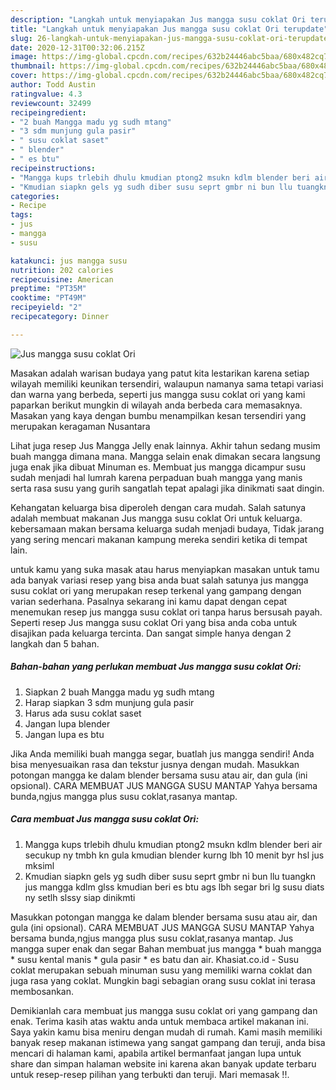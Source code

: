 ```yaml
---
description: "Langkah untuk menyiapakan Jus mangga susu coklat Ori terupdate"
title: "Langkah untuk menyiapakan Jus mangga susu coklat Ori terupdate"
slug: 26-langkah-untuk-menyiapakan-jus-mangga-susu-coklat-ori-terupdate
date: 2020-12-31T00:32:06.215Z
image: https://img-global.cpcdn.com/recipes/632b24446abc5baa/680x482cq70/jus-mangga-susu-coklat-ori-foto-resep-utama.jpg
thumbnail: https://img-global.cpcdn.com/recipes/632b24446abc5baa/680x482cq70/jus-mangga-susu-coklat-ori-foto-resep-utama.jpg
cover: https://img-global.cpcdn.com/recipes/632b24446abc5baa/680x482cq70/jus-mangga-susu-coklat-ori-foto-resep-utama.jpg
author: Todd Austin
ratingvalue: 4.3
reviewcount: 32499
recipeingredient:
- "2 buah Mangga madu yg sudh mtang"
- "3 sdm munjung gula pasir"
- " susu coklat saset"
- " blender"
- " es btu"
recipeinstructions:
- "Mangga kups trlebih dhulu kmudian ptong2 msukn kdlm blender beri air secukup ny tmbh kn gula kmudian blender kurng lbh 10 menit byr hsl jus mksiml"
- "Kmudian siapkn gels yg sudh diber susu seprt gmbr ni bun llu tuangkn jus mangga kdlm glss kmudian beri es btu ags lbh segar bri lg susu diats ny setlh slssy siap dinikmti"
categories:
- Recipe
tags:
- jus
- mangga
- susu

katakunci: jus mangga susu 
nutrition: 202 calories
recipecuisine: American
preptime: "PT35M"
cooktime: "PT49M"
recipeyield: "2"
recipecategory: Dinner

---
```



![Jus mangga susu coklat Ori](https://img-global.cpcdn.com/recipes/632b24446abc5baa/680x482cq70/jus-mangga-susu-coklat-ori-foto-resep-utama.jpg)

Masakan adalah warisan budaya yang patut kita lestarikan karena setiap wilayah memiliki keunikan tersendiri, walaupun namanya sama tetapi variasi dan warna yang berbeda, seperti jus mangga susu coklat ori yang kami paparkan berikut mungkin di wilayah anda berbeda cara memasaknya. Masakan yang kaya dengan bumbu menampilkan kesan tersendiri yang merupakan keragaman Nusantara

Lihat juga resep Jus Mangga Jelly enak lainnya. Akhir tahun sedang musim buah mangga dimana mana. Mangga selain enak dimakan secara langsung juga enak jika dibuat Minuman es. Membuat jus mangga dicampur susu sudah menjadi hal lumrah karena perpaduan buah mangga yang manis serta rasa susu yang gurih sangatlah tepat apalagi jika dinikmati saat dingin.

Kehangatan keluarga bisa diperoleh dengan cara mudah. Salah satunya adalah membuat makanan Jus mangga susu coklat Ori untuk keluarga. kebersamaan makan bersama keluarga sudah menjadi budaya, Tidak jarang yang sering mencari makanan kampung mereka sendiri ketika di tempat lain.

untuk kamu yang suka masak atau harus menyiapkan masakan untuk tamu ada banyak variasi resep yang bisa anda buat salah satunya jus mangga susu coklat ori yang merupakan resep terkenal yang gampang dengan varian sederhana. Pasalnya sekarang ini kamu dapat dengan cepat menemukan resep jus mangga susu coklat ori tanpa harus bersusah payah.
Seperti resep Jus mangga susu coklat Ori yang bisa anda coba untuk disajikan pada keluarga tercinta. Dan sangat simple hanya dengan 2 langkah dan 5 bahan.


<!--inarticleads1-->

##### Bahan-bahan yang perlukan membuat Jus mangga susu coklat Ori:

1. Siapkan 2 buah Mangga madu yg sudh mtang
1. Harap siapkan 3 sdm munjung gula pasir
1. Harus ada  susu coklat saset
1. Jangan lupa  blender
1. Jangan lupa  es btu


Jika Anda memiliki buah mangga segar, buatlah jus mangga sendiri! Anda bisa menyesuaikan rasa dan tekstur jusnya dengan mudah. Masukkan potongan mangga ke dalam blender bersama susu atau air, dan gula (ini opsional). CARA MEMBUAT JUS MANGGA SUSU MANTAP Yahya bersama bunda,ngjus mangga plus susu coklat,rasanya mantap. 

<!--inarticleads2-->

##### Cara membuat  Jus mangga susu coklat Ori:

1. Mangga kups trlebih dhulu kmudian ptong2 msukn kdlm blender beri air secukup ny tmbh kn gula kmudian blender kurng lbh 10 menit byr hsl jus mksiml
1. Kmudian siapkn gels yg sudh diber susu seprt gmbr ni bun llu tuangkn jus mangga kdlm glss kmudian beri es btu ags lbh segar bri lg susu diats ny setlh slssy siap dinikmti


Masukkan potongan mangga ke dalam blender bersama susu atau air, dan gula (ini opsional). CARA MEMBUAT JUS MANGGA SUSU MANTAP Yahya bersama bunda,ngjus mangga plus susu coklat,rasanya mantap. Jus mangga super enak dan segar Bahan membuat jus mangga * buah mangga * susu kental manis * gula pasir * es batu dan air. Khasiat.co.id - Susu coklat merupakan sebuah minuman susu yang memiliki warna coklat dan juga rasa yang coklat. Mungkin bagi sebagian orang susu coklat ini terasa membosankan. 

Demikianlah cara membuat jus mangga susu coklat ori yang gampang dan enak. Terima kasih atas waktu anda untuk membaca artikel makanan ini. Saya yakin kamu bisa meniru dengan mudah di rumah. Kami masih memiliki banyak resep makanan istimewa yang sangat gampang dan teruji, anda bisa mencari di halaman kami, apabila artikel bermanfaat jangan lupa untuk share dan simpan halaman website ini karena akan banyak update terbaru untuk resep-resep pilihan yang terbukti dan teruji. Mari memasak !!. 
